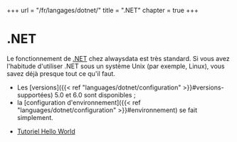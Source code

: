 +++
url = "/fr/langages/dotnet/"
title = ".NET"
chapter = true
+++

# .NET

Le fonctionnement de [.NET](https://dotnet.microsoft.com/) chez alwaysdata est très standard. Si vous avez l'habitude d'utiliser .NET sous un système Unix (par exemple, Linux), vous savez déjà presque tout ce qu'il faut.

- Les [versions]({{< ref "languages/dotnet/configuration" >}}#versions-supportées) 5.0 et 6.0 sont disponibles ;
- la [configuration d'environnement]({{< ref "languages/dotnet/configuration" >}}#environnement) se fait simplement.

* [Tutoriel Hello World](https://learn.microsoft.com/fr-fr/aspnet/core/getting-started/?view=aspnetcore-6.0&tabs=linux)
